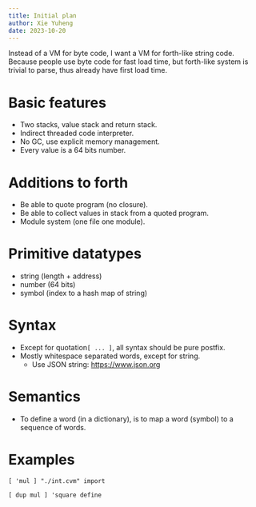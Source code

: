 ```yaml
---
title: Initial plan
author: Xie Yuheng
date: 2023-10-20
---
```


Instead of a VM for byte code,
I want a VM for forth-like string code.
Because people use byte code for fast load time,
but forth-like system is trivial to parse,
thus already have first load time.

# Basic features

- Two stacks, value stack and return stack.
- Indirect threaded code interpreter.
- No GC, use explicit memory management.
- Every value is a 64 bits number.

# Additions to forth

- Be able to quote program (no closure).
- Be able to collect values in stack from a quoted program.
- Module system (one file one module).

# Primitive datatypes

- string (length + address)
- number (64 bits)
- symbol (index to a hash map of string)

# Syntax

- Except for quotation`[ ... ]`, all syntax should be pure postfix.
- Mostly whitespace separated words, except for string.
  - Use JSON string: https://www.json.org

# Semantics

- To define a word (in a dictionary),
  is to map a word (symbol) to a sequence of words.

# Examples

```
[ 'mul ] "./int.cvm" import

[ dup mul ] 'square define
```
